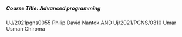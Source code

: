 ##### Course Title: Advanced programming
UJ/2021pgns0055
Philip David Nantok
AND
Uj/2021/PGNS/0310 
Umar Usman Chiroma
